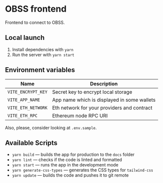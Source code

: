 # OBSS frontend

Frontend to connect to OBSS.

## Local launch

1. Install dependencies with `yarn`
2. Run the server with `yarn start`

## Environment variables

| Name               | Description                                 |
| ------------------ | ------------------------------------------- |
| `VITE_ENCRYPT_KEY` | Secret key to encrypt local storage         |
| `VITE_APP_NAME`    | App name which is displayed in some wallets |
| `VITE_ETH_NETWORK` | Eth network for your providers and contract |
| `VITE_ETH_RPC`     | Ethereum node RPC URI                       |

Also, please, consider looking at `.env.sample`.

## Available Scripts

- `yarn build` — builds the app for production to the `docs` folder
- `yarn lint` — checks if the code is linted and formatted
- `yarn start` — runs the app in the development mode
- `yarn generate-css-types` — generates the CSS types for `tailwind-css`
- `yarn update` — builds the code and pushes it to git remote
